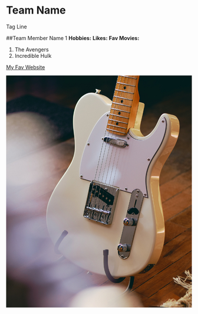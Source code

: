 # Team Name
Tag Line

##Team Member Name 1
**Hobbies:**
**Likes:**
**Fav Movies:**
1. The Avengers
2. Incredible Hulk

[My Fav Website](https://www.amazon.ca)

![Fender Telecaster](images/tele.jpg)

<!--Will this show up?-->
